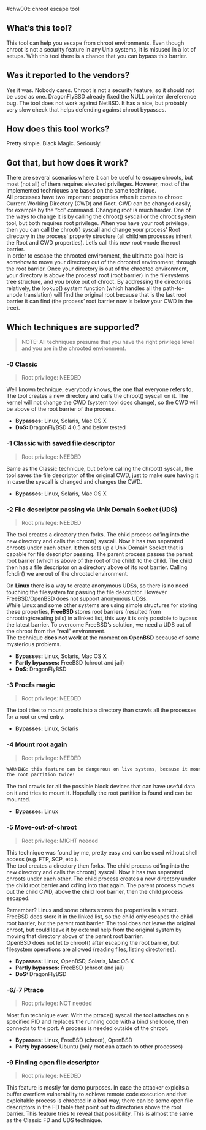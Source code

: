 #chw00t: chroot escape tool
## What’s this tool?
This tool can help you escape from chroot environments. Even though chroot is not a security feature in any Unix systems, it is misused in a lot of setups. With this tool there is a chance that you can bypass this barrier.

## Was it reported to the vendors?
Yes it was. Nobody cares. Chroot is not a security feature, so it should not be used as one. DragonFlyBSD already fixed the NULL pointer dereference bug.
The tool does not work against NetBSD. It has a nice, but probably very slow check that helps defending against chroot bypasses.

## How does this tool works?
Pretty simple. Black Magic. Seriously!

## Got that, but how does it work?
There are several scenarios where it can be useful to escape chroots, but most (not all) of them requires elevated privileges. However, most of the implemented techniques are based on the same technique.  
All processes have two important properties when it comes to chroot: Current Working Directory (CWD) and Root. CWD can be changed easily, for example by the “cd” command. Changing root is much harder. One of the ways to change it is by calling the chroot() syscall or the chroot system tool, but both requires root privilege. When you have your root privilege, then you can call the chroot() syscall and change your process’ Root directory in the process’ property structure (all children processes inherit the Root and CWD properties). Let’s call this new root vnode the root barrier.  
In order to escape the chrooted environment, the ultimate goal here is somehow to move your directory out of the chrooted environment, through the root barrier. Once your directory is out of the chrooted environment, your directory is above the process’ root (root barrier) in the filesystems tree structure, and you broke out of chroot. By addressing the directories relatively, the lookup() system function (which handles all the path-to-vnode translation) will find the original root because that is the last root barrier it can find (the process’ root barrier now is below your CWD in the tree).

## Which techniques are supported?
>NOTE: All techniques presume that you have the right privilege level and you are in the chrooted environment.

### -0 Classic
>Root privilege: NEEDED

Well known technique, everybody knows, the one that everyone refers to.  
The tool creates a new directory and calls the chroot() syscall on it. The kernel will not change the CWD (system tool does change), so the CWD will be above of the root barrier of the process.

* **Bypasses:** Linux, Solaris, Mac OS X
* **DoS:** DragonFlyBSD 4.0.5 and below tested


### -1 Classic with saved file descriptor
>Root privilege: NEEDED

Same as the Classic technique, but before calling the chroot() syscall, the tool saves the file descriptor of the original CWD, just to make sure having it in case the syscall is changed and changes the CWD.

* **Bypasses:** Linux, Solaris, Mac OS X


### -2 File descriptor passing via Unix Domain Socket (UDS)
>Root privilege: NEEDED

The tool creates a directory then forks. The child process cd’ing into the new directory and calls the chroot() syscall. Now it has two separated chroots under each other. It then sets up a Unix Domain Socket that is capable for file descriptor passing. The parent process passes the parent root barrier (which is above of the root of the child) to the child. The child then has a file descriptor on a directory above of its root barrier. Calling fchdir() we are out of the chrooted environment.  

On **Linux** there is a way to create anonymous UDSs, so there is no need touching the filesystem for passing the file descriptor. However FreeBSD/OpenBSD does not support anonymous UDSs.  
While Linux and some other systems are using simple structures for storing these properties, 
**FreeBSD** stores root barriers (resulted from chrooting/creating jails) in a linked list, this way it is only possible to bypass the latest barrier. To overcome FreeBSD’s solution, we need a UDS out of the chroot from the “real” environment.  
The technique **does not work** at the moment on **OpenBSD** because of some mysterious problems.

* **Bypasses:** Linux, Solaris, Mac OS X
* **Partly bypasses:** FreeBSD (chroot and jail)
* **DoS:** DragonFlyBSD


### -3 Procfs magic
>Root privilege: NEEDED

The tool tries to mount proofs into a directory than crawls all the processes for a root or cwd entry. 

* **Bypasses:** Linux, Solaris

### -4 Mount root again
>Root privilege: NEEDED
```sh
WARNING: this feature can be dangerous on live systems, because it mounts
the root partition twice!
```
The tool crawls for all the possible block devices that can have useful data on it and tries to mount it. Hopefully the root partition is found and can be mounted.

* **Bypasses:** Linux

### -5 Move-out-of-chroot
>Root privilege: MIGHT needed

This technique was found by me, pretty easy and can be used without shell access (e.g. FTP, SCP, etc.).  
The tool creates a directory then forks. The child process cd’ing into the new directory and calls the chroot() syscall. Now it has two separated chroots under each other. The child process creates a new directory under the child root barrier and cd’ing into that again. The parent process moves out the child CWD, above the child root barrier, then the child process escaped.

Remember? Linux and some others stores the properties in a struct. FreeBSD does store it in the linked list, so the child only escapes the child root barrier, but the parent root barrier. The tool does not leave the original chroot, but could leave it by external help from the original system by moving that directory above of the parent root barrier.  
OpenBSD does not let to chroot() after escaping the root barrier, but filesystem operations are allowed (reading files, listing directories).

* **Bypasses:** Linux, OpenBSD, Solaris, Mac OS X
* **Partly bypasses:** FreeBSD (chroot and jail)
* **DoS:** DragonFlyBSD

### -6/-7 Ptrace
>Root privilege: NOT needed

Most fun technique ever. With the ptrace() syscall the tool attaches on a specified PID and replaces the running code with a bind shellcode, then connects to the port. A process is needed outside of the chroot.

* **Bypasses:** Linux, FreeBSD (chroot), OpenBSD
* **Party bypasses:** Ubuntu (only root can attach to other processes)

### -9 Finding open file descriptor
>Root privilege: NEEDED

This feature is mostly for demo purposes. In case the attacker exploits a buffer overflow vulnerability to achieve remote code execution and that exploitable process is chrooted in a bad way, there can be some open file descriptors in the FD table that point out to directories above the root barrier. This feature tries to reveal that possibility. This is almost the same as the Classic FD and UDS technique.



